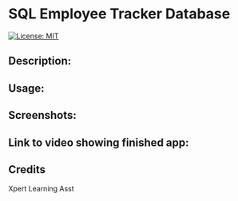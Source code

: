 # SQL Employee Tracker Database

[![License: MIT](https://img.shields.io/badge/License-MIT-yellow.svg)](https://opensource.org/licenses/MIT)

## Description:

## Usage:

## Screenshots:

## Link to video showing finished app:

## Credits
Xpert Learning Asst